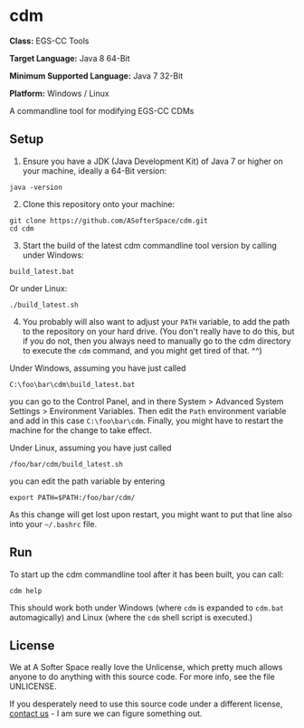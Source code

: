 # cdm

**Class:** EGS-CC Tools

**Target Language:** Java 8 64-Bit

**Minimum Supported Language:** Java 7 32-Bit

**Platform:** Windows / Linux

A commandline tool for modifying EGS-CC CDMs

## Setup

1. Ensure you have a JDK (Java Development Kit) of Java 7 or higher on your machine, ideally a 64-Bit version:

```
java -version
```

2. Clone this repository onto your machine:

```
git clone https://github.com/ASofterSpace/cdm.git
cd cdm
```

3. Start the build of the latest cdm commandline tool version by calling under Windows:

```
build_latest.bat
```

Or under Linux:

```
./build_latest.sh
```

4. You probably will also want to adjust your `PATH` variable, to add the path to the repository on your hard drive. (You don't really have to do this, but if you do not, then you always need to manually go to the cdm directory to execute the `cdm` command, and you might get tired of that. ^^)

Under Windows, assuming you have just called

```
C:\foo\bar\cdm\build_latest.bat
```

you can go to the Control Panel, and in there System > Advanced System Settings > Environment Variables.
Then edit the `Path` environment variable and add in this case `C:\foo\bar\cdm`.
Finally, you might have to restart the machine for the change to take effect.

Under Linux, assuming you have just called

```
/foo/bar/cdm/build_latest.sh
```

you can edit the path variable by entering

```
export PATH=$PATH:/foo/bar/cdm/
```

As this change will get lost upon restart, you might want to put that line also into your `~/.bashrc` file.

## Run

To start up the cdm commandline tool after it has been built, you can call:

```
cdm help
```

This should work both under Windows (where `cdm` is expanded to `cdm.bat` automagically) and Linux (where the `cdm` shell script is executed.)

## License

We at A Softer Space really love the Unlicense, which pretty much allows anyone to do anything with this source code.
For more info, see the file UNLICENSE.

If you desperately need to use this source code under a different license, [contact us](mailto:moya@asofterspace.com) - I am sure we can figure something out.
